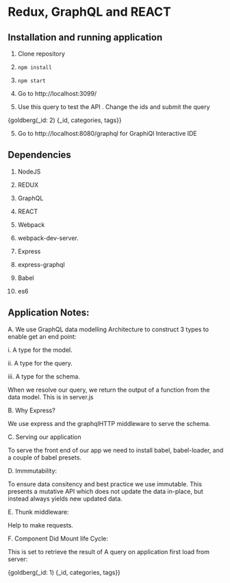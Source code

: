 # Redux, GraphQL and REACT

## Installation and running application
1. Clone repository

2. ```npm install```

3. ```npm start```

4. Go to http://localhost:3099/

5. Use this query to test the API . Change the ids and submit the query

{goldberg(_id: 2) {_id, categories, tags}}

5. Go to http://localhost:8080/graphql for GraphiQl Interactive IDE


## Dependencies

1. NodeJS

2. REDUX

3. GraphQL

4. REACT

5. Webpack

6. webpack-dev-server.

7. Express

8. express-graphql

9. Babel

10. es6


## Application Notes:

A. We use GraphQL data modelling Architecture to construct 3 types to enable get an end point:

i. A type for the model.

ii. A type for the query.

iii. A type for the schema.

When we resolve our query, we return the output of a function from the data model. This is in server.js


B. Why Express?

We use express and the graphqlHTTP middleware to serve the schema.

C. Serving our application

To serve the front end of our app we need to install babel, babel-loader, and a couple of babel presets.

D. Immmutability:

To ensure data consitency and best practice we use immutable.  This presents a mutative API which does not update the data in-place, but instead always yields new updated data.

E. Thunk middleware:

Help  to make  requests.

F. Component Did Mount life Cycle:

This is set to retrieve the result of A query on application first load from server: 

{goldberg(_id: 1) {_id, categories, tags}}



